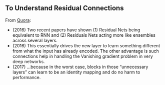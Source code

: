 ## To Understand Residual Connections

From [Quora](https://www.quora.com/How-does-deep-residual-learning-work):

- (2016) Two recent papers have shown (1) Residual Nets being equivalent to RNN and (2) Residuals Nets acting more like ensembles across several layers.
- (2016) This essentially drives the new layer to learn something different from what the input has already encoded. The other advantage is such connections help in handling the Vanishing gradient problem  in very deep networks.
- (2017) ...because in the worst case, blocks in those “unnecessary layers” can learn to be an identity mapping and do no harm to performance.
